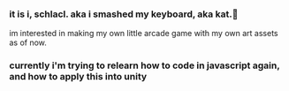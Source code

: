### it is i, schlacl. aka i smashed my keyboard, aka kat.🙌
im interested in making my own little arcade game with my own art assets as of now.
### currently i'm trying to relearn how to code in javascript again, and how to apply this into unity

<!--
**schlacl/schlacl** is a ✨ _special_ ✨ repository because its `README.md` (this file) appears on your GitHub profile.

Here are some ideas to get you started:

- 🔭 I’m currently working on ...
- 🌱 I’m currently learning ...
- 👯 I’m looking to collaborate on ...
- 🤔 I’m looking for help with ...
- 💬 Ask me about ...
- 📫 How to reach me: ...
- 😄 Pronouns: ...
- ⚡ Fun fact: ...
-->
